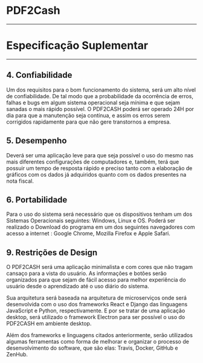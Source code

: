 # PDF2Cash
***
# Especificação Suplementar
***

## 4. Confiabilidade
Um dos requisitos para o bom funcionamento do sistema, será um alto nível de confiabilidade. De tal modo que a probabilidade da ocorrência de erros, falhas e bugs em algum sistema operacional seja mínima e que sejam sanadas o mais rápido possível. 
O PDF2CASH poderá ser operado 24H por dia para que a manutenção seja contínua, e assim os erros serem corrigidos rapidamente para que não gere transtornos a empresa.

## 5. Desempenho
Deverá ser uma aplicação leve para que seja possível o uso do mesmo nas mais diferentes configurações de computadores e, também, terá que possuir um tempo de resposta rápido e preciso tanto com a elaboração de gráficos com os dados já adquiridos quanto com os dados presentes na nota fiscal.

## 6. Portabilidade
Para o uso do sistema será necessário que os dispositivos tenham um dos Sistemas Operacionais seguintes: Windows, Linux e OS. Poderá ser realizado o Download do programa em um dos seguintes navegadores com acesso a internet : Google Chrome, Mozilla Firefox e Apple Safari.

## 9. Restrições de Design
O PDF2CASH será uma aplicação minimalista e com cores que não tragam cansaço para a vista do usuário. As informações e botões serão organizados para que sejam de fácil acesso para melhor experiência do usuário desde o aprendizado até o uso diário do sistema. 

Sua arquitetura será baseada na arquitetura de microserviços onde será desenvolvida com o uso dos frameworks React e Django das linguagens JavaScript e Python, respectivamente. E por se tratar de uma aplicação desktop, será utilizado o framework Electron para ser possível o uso do PDF2CASH em ambiente desktop. 

Além dos frameworks e linguagens citados anteriormente, serão utilizados algumas ferramentas como forma de melhorar e organizar o processo de desenvolvimento do software, que são elas: Travis, Docker, GitHub e ZenHub.
